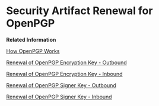 <!-- loiof3422c27660b4057b988bc7275f0ca66 -->

# Security Artifact Renewal for OpenPGP

**Related Information**  


[How OpenPGP Works](../ConnectionSetup/how-openpgp-works-29bc188.md "You can use Open Pretty Good Privacy (Open PGP) to digitally sign and encrypt messages.")

[Renewal of OpenPGP Encryption Key - Outbound](renewal-of-openpgp-encryption-key-outbound-500bd53.md "In this use case, the tenant is the sender (outbound communication) and the receiver renews the encryption key.")

[Renewal of OpenPGP Encryption Key - Inbound](renewal-of-openpgp-encryption-key-inbound-66cbb51.md "In this use case, the tenant is the receiver (inbound communication) and renews the encryption key.")

[Renewal of OpenPGP Signer Key - Outbound](renewal-of-openpgp-signer-key-outbound-b2b54df.md "In this use case, the tenant is the sender (outbound communication) and renews the signer key.")

[Renewal of OpenPGP Signer Key - Inbound](renewal-of-openpgp-signer-key-inbound-db96a4c.md "In this use case, the tenant is the receiver (inbound communication) and the sender renews the signer key.")

